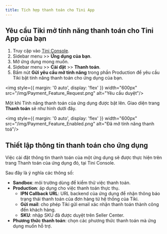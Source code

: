 ```yaml
---
title: Tích hợp thanh toán cho Tini App
---
```


## Yêu cầu Tiki mở tính năng thanh toán cho Tini App của bạn

1. Truy cập vào [Tini Console](https://developer.tiki.vn/apps).
2. Sidebar menu >>  **Ứng dụng của bạn**.
3. Mở ứng dụng mong muốn.
4. Sidebar menu >> **Cài đặt** >> **Thanh toán**.
5. Bấm nút **Gửi yêu cầu mở tính năng** trong phần Production để yêu cầu Tiki bật tính năng thanh toán cho ứng dụng của bạn.

<img style={{ margin: '0 auto', display: 'flex' }} width="600px" src="/img/Payment_Feature_Request.png" alt="Yêu cầu duyệt"/>

Một khi Tính năng thanh toán của ứng dụng được bật lên. Giao diện trang **Thanh toán** sẽ như hình dưới đây.

<img style={{ margin: '0 auto', display: 'flex' }} width="600px" src="/img/Payment_Feature_Enabled.png" alt="Đã mở tính năng thanh toá"/>

## Thiết lập thông tin thanh toán cho ứng dụng

Việc cài đặt thông tin thanh toán của một ứng dụng sẽ được thực hiện trên trang Thanh toán của ứng dụng đó, tại Tini Console. 

Sau đây là ý nghĩa các thông số:

- **Sandbox**: môi trường dùng để kiểm thử việc thanh toán.
- **Production**: áp dụng cho việc thanh toán thực thụ.
  - **IPN Callback URL**: URL backend của ứng dụng để nhận thông báo trạng thái thanh toán của đơn hàng từ hệ thống của Tiki.
  - **Gửi mail**: cho phép Tiki gửi email xác nhận thanh toán thành công đến khách hàng. 
  - **SKU**: nhập SKU đã được duyệt trên Seller Center.
- **Phương thức thanh toán**: chọn các phương thức thanh toán mà ứng dụng muốn hỗ trợ. 